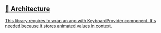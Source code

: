 ## [📄️<!-- --> <!-- -->Architecture](/react-native-keyboard-controller/docs/recipes/architecture.md)

[This library requires to wrap an app with KeyboardProvider component. It's needed because it stores animated values in context.](/react-native-keyboard-controller/docs/recipes/architecture.md)
